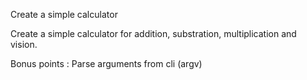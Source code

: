 Create a simple calculator

Create a simple calculator for addition, substration, multiplication and vision.

Bonus points : 
Parse arguments from cli (argv)